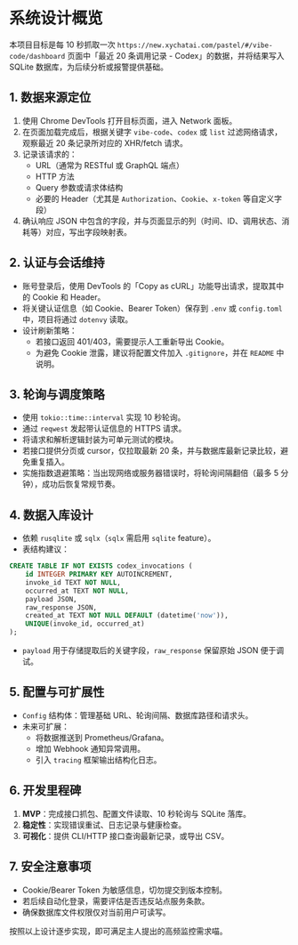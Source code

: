 # 系统设计概览

本项目目标是每 10 秒抓取一次 `https://new.xychatai.com/pastel/#/vibe-code/dashboard` 页面中「最近 20 条调用记录 - Codex」的数据，并将结果写入 SQLite 数据库，为后续分析或报警提供基础。

## 1. 数据来源定位

1. 使用 Chrome DevTools 打开目标页面，进入 Network 面板。
2. 在页面加载完成后，根据关键字 `vibe-code`、`codex` 或 `list` 过滤网络请求，观察最近 20 条记录所对应的 XHR/fetch 请求。
3. 记录该请求的：
   - URL（通常为 RESTful 或 GraphQL 端点）
   - HTTP 方法
   - Query 参数或请求体结构
   - 必要的 Header（尤其是 `Authorization`、`Cookie`、`x-token` 等自定义字段）
4. 确认响应 JSON 中包含的字段，并与页面显示的列（时间、ID、调用状态、消耗等）对应，写出字段映射表。

## 2. 认证与会话维持

- 账号登录后，使用 DevTools 的「Copy as cURL」功能导出请求，提取其中的 Cookie 和 Header。
- 将关键认证信息（如 Cookie、Bearer Token）保存到 `.env` 或 `config.toml` 中，项目将通过 `dotenvy` 读取。
- 设计刷新策略：
  - 若接口返回 401/403，需要提示人工重新导出 Cookie。
  - 为避免 Cookie 泄露，建议将配置文件加入 `.gitignore`，并在 `README` 中说明。

## 3. 轮询与调度策略

- 使用 `tokio::time::interval` 实现 10 秒轮询。
- 通过 `reqwest` 发起带认证信息的 HTTPS 请求。
- 将请求和解析逻辑封装为可单元测试的模块。
- 若接口提供分页或 cursor，仅拉取最新 20 条，并与数据库最新记录比较，避免重复插入。
- 实施指数退避策略：当出现网络或服务器错误时，将轮询间隔翻倍（最多 5 分钟），成功后恢复常规节奏。

## 4. 数据入库设计

- 依赖 `rusqlite` 或 `sqlx`（`sqlx` 需启用 `sqlite` feature）。
- 表结构建议：

```sql
CREATE TABLE IF NOT EXISTS codex_invocations (
    id INTEGER PRIMARY KEY AUTOINCREMENT,
    invoke_id TEXT NOT NULL,
    occurred_at TEXT NOT NULL,
    payload JSON,
    raw_response JSON,
    created_at TEXT NOT NULL DEFAULT (datetime('now')),
    UNIQUE(invoke_id, occurred_at)
);
```

- `payload` 用于存储提取后的关键字段，`raw_response` 保留原始 JSON 便于调试。

## 5. 配置与可扩展性

- `Config` 结构体：管理基础 URL、轮询间隔、数据库路径和请求头。
- 未来可扩展：
  - 将数据推送到 Prometheus/Grafana。
  - 增加 Webhook 通知异常调用。
  - 引入 `tracing` 框架输出结构化日志。

## 6. 开发里程碑

1. **MVP**：完成接口抓包、配置文件读取、10 秒轮询与 SQLite 落库。
2. **稳定性**：实现错误重试、日志记录与健康检查。
3. **可视化**：提供 CLI/HTTP 接口查询最新记录，或导出 CSV。

## 7. 安全注意事项

- Cookie/Bearer Token 为敏感信息，切勿提交到版本控制。
- 若后续自动化登录，需要评估是否违反站点服务条款。
- 确保数据库文件权限仅对当前用户可读写。

按照以上设计逐步实现，即可满足主人提出的高频监控需求喵。
